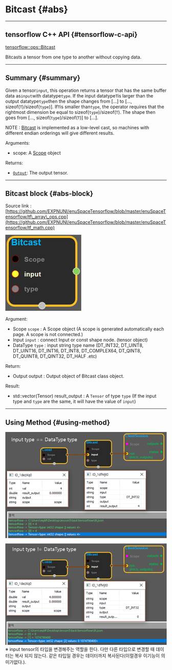 # Bitcast {#abs}

---

## tensorflow C++ API {#tensorflow-c-api}

[tensorflow::ops::Bitcast](https://www.tensorflow.org/api_docs/cc/class/tensorflow/ops/bitcast.html)

Bitcasts a tensor from one type to another without copying data.

---

## Summary {#summary}

Given a tensor`input`, this operation returns a tensor that has the same buffer data as`input`with datatype`type`. If the input datatype`T`is larger than the output datatype`type`then the shape changes from \[...\] to \[..., sizeof\(`T`\)/sizeof\(`type`\)\]. If`T`is smaller than`type`, the operator requires that the rightmost dimension be equal to sizeof\(`type`\)/sizeof\(`T`\). The shape then goes from \[..., sizeof\(`type`\)/sizeof\(`T`\)\] to \[...\].

NOTE : [Bitcast](https://www.tensorflow.org/api_docs/cc/class/tensorflow/ops/bitcast.html#classtensorflow_1_1ops_1_1_bitcast) is implemented as a low-level cast, so machines with different endian orderings will give different results.

Arguments:

* scope: A [Scope](https://www.tensorflow.org/api_docs/cc/class/tensorflow/scope.html#classtensorflow_1_1_scope) object

Returns:

* [`Output`](https://www.tensorflow.org/api_docs/cc/class/tensorflow/output.html#classtensorflow_1_1_output): The output tensor.

---

## Bitcast block {#abs-block}

Source link :[https://github.com/EXPNUNI/enuSpaceTensorflow/blob/master/enuSpaceTensorflow/tf\_array\_ops.cpp](https://github.com/EXPNUNI/enuSpaceTensorflow/blob/master/enuSpaceTensorflow/tf_math.cpp)

![](/assets/array_ops/bitcast1.png)

Argument:

* Scope `scope` : A Scope object \(A scope is generated automatically each page. A scope is not connected.\)
* Input `input` : connect Input or const shape node. \(tensor object\)
* DataType `type` : input string type name \(DT\_INT32, DT\_UINT8, DT\_UINT16, DT\_INT16, DT\_INT8, DT\_COMPLEX64, DT\_QINT8, DT\_QUINT8, DT\_QINT32, DT\_HALF .etc\)

Return:

* Output output : Output object of Bitcast class object. 

Result:

* std::vector\(Tensor\) result\_output : A `Tensor` of type `type`  \(If the input type and `type` are the same, it will have the value of `input`\)

---

## Using Method {#using-method}

![](/assets/array_ops/bitcast2.png)

![](/assets/array_ops/bitcast3.png)  
※ input tensor의 타입을 변경해주는 역할을 한다. 다만 다른 타입으로 변경할 때 데이터는 복사 되지 않는다. 같은 타입일 경우는 데이터까지 복사된다\(이럴경우 이기능이 의미가없다.\).



